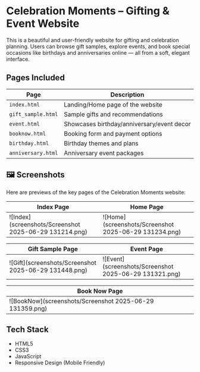 # Celebration Moments – Gifting & Event Website

This is a beautiful and user-friendly website for gifting and celebration planning. Users can browse gift samples, explore events, and book special occasions like birthdays and anniversaries online — all from a soft, elegant interface. 


## Pages Included

| Page | Description |
|------|-------------|
| `index.html` | Landing/Home page of the website |
| `gift_sample.html` | Sample gifts and recommendations |
| `event.html` | Showcases birthday/anniversary/event decor |
| `booknow.html` | Booking form and payment options |
| `birthday.html` | Birthday themes and plans |
| `anniversary.html` | Anniversary event packages |

## 🖼️ Screenshots

Here are previews of the key pages of the Celebration Moments website:

| Index Page |  Home Page |
|--------------|-------------|
| ![Index](screenshots/Screenshot 2025-06-29 131214.png) | ![Home](screenshots/Screenshot 2025-06-29 131234.png) |

|  Gift Sample Page |  Event Page |
|---------------------|--------------|
| ![Gift](screenshots/Screenshot 2025-06-29 131448.png) | ![Event](screenshots/Screenshot 2025-06-29 131321.png) |

|  Book Now Page |
|------------------|
| ![BookNow](screenshots/Screenshot 2025-06-29 131359.png) |




## Tech Stack

- HTML5
- CSS3
- JavaScript
- Responsive Design (Mobile Friendly)




